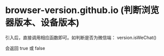 # browser-version.github.io (判断浏览器版本、设备版本)

引入后，直接调用相应函数即可。如判断是否为微信端： version.isWeChat()

会返回 true 或 false
